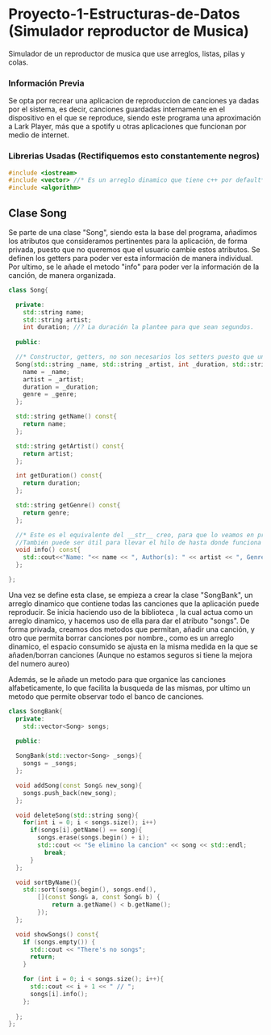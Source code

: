 # Proyecto-1-Estructuras-de-Datos (Simulador reproductor de Musica)
Simulador de un reproductor de musica que use arreglos, listas, pilas y colas.

### Información Previa
Se opta por recrear una aplicacion de reproduccion de canciones ya dadas por el sistema, es decir, canciones guardadas internamente en el dispositivo en el que se reproduce, siendo este programa una aproximación a Lark Player, más que a spotify u otras aplicaciones que funcionan por medio de internet.

### Librerias Usadas (Rectifiquemos esto constantemente negros)
``` C++
#include <iostream> 
#include <vector> //* Es un arreglo dinamico que tiene c++ por default*/
#include <algorithm>
```

## Clase Song
Se parte de una clase "Song", siendo esta la base del programa, añadimos los atributos que consideramos pertinentes para la aplicación, de forma privada, puesto que no queremos que el usuario cambie estos atributos. Se definen los getters para poder ver esta información de manera individual. Por ultimo, se le añade el metodo "info" para poder ver la información de la canción, de manera organizada. 

``` C++
class Song{

  private:
    std::string name;
    std::string artist;
    int duration; //? La duración la plantee para que sean segundos.
  
  public:

  //* Constructor, getters, no son necesarios los setters puesto que uno no cambia el contenido de la canción */
  Song(std::string _name, std::string _artist, int _duration, std::string _genre){
    name = _name;
    artist = _artist;
    duration = _duration;
    genre = _genre;
  };

  std::string getName() const{
    return name;
  };

  std::string getArtist() const{
    return artist;
  };

  int getDuration() const{
    return duration;
  };

  std::string getGenre() const{
    return genre;
  };

  //* Este es el equivalente del __str__ creo, para que lo veamos en prints*/
  //También puede ser útil para llevar el hilo de hasta donde funciona todo si ocurre algo inesperado
  void info() const{
    std::cout<<"Name: "<< name << ", Author(s): " << artist << ", Genre: "<< genre << std::endl;
  };

};

``` 

Una vez se define esta clase, se empieza a crear la clase "SongBank", un arreglo dinamico que contiene todas las canciones que la aplicación puede reproducir. Se inicia haciendo uso de la biblioteca <vector>, la cual actua como un arreglo dinamico, y hacemos uso de ella para dar el atributo "songs". De forma privada, creamos dos metodos que permitan, añadir una canción, y otro que permita borrar canciones por nombre., como es un arreglo dinamico, el espacio consumido se ajusta en la misma medida en la que se añaden/borran canciones (Aunque no estamos seguros si tiene la mejora del numero aureo)

Además, se le añade un metodo para que organice las canciones alfabeticamente, lo que facilita la busqueda de las mismas, por ultimo un metodo que permite observar todo el banco de canciones.

``` C++
class SongBank{
  private:
    std::vector<Song> songs;

  public:
    
  SongBank(std::vector<Song> _songs){
    songs = _songs;
  };

  void addSong(const Song& new_song){
    songs.push_back(new_song);
  };

  void deleteSong(std::string song){
    for(int i = 0; i < songs.size(); i++)
      if(songs[i].getName() == song){
        songs.erase(songs.begin() + i);
        std::cout << "Se elimino la cancion" << song << std::endl;  
          break;
      }
  };

  void sortByName(){
    std::sort(songs.begin(), songs.end(),
        [](const Song& a, const Song& b) {
            return a.getName() < b.getName();
        });
  };

  void showSongs() const{
    if (songs.empty()) {
      std::cout << "There's no songs";
      return;
    }

    for (int i = 0; i < songs.size(); i++){
      std::cout << i + 1 << " // ";
      songs[i].info();
    };
    
  };
};


```
